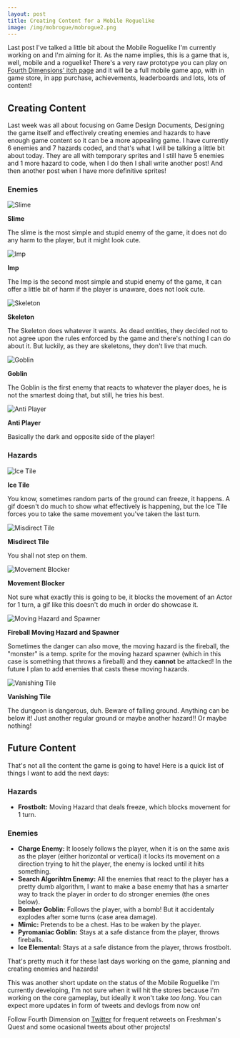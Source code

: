 ```yaml
---
layout: post
title: Creating Content for a Mobile Roguelike
image: /img/mobrogue/mobrogue2.png
---
```


Last post I've talked a little bit about the Mobile Roguelike I'm currently working on and I'm aiming for it. As the name implies, this is a game that is, well, mobile and a roguelike! There's a very raw prototype you can play on [Fourth Dimensions' itch page](https://fourthdimension.itch.io/mobile-roguelike) and it will be a full mobile game app, with in game store, in app purchase, achievements, leaderboards and lots, lots of content!

## Creating Content

Last week was all about focusing on Game Design Documents, Designing the game itself and effectively creating enemies and hazards to have enough game content so it can be a more appealing game. I have currently 6 enemies and 7 hazards coded, and that's what I will be talking a little bit about today. They are all with temporary sprites and I still have 5 enemies and 1 more hazard to code, when I do then I shall write another post! And then another post when I have more definitive sprites!

### Enemies

![Slime](/devlog/img/mobrogue/GIFS//20190419/en_slime.gif)

**Slime**

The slime is the most simple and stupid enemy of the game, it does not do any harm to the player, but it might look cute.

![Imp](/devlog/img/mobrogue/GIFS//20190419/en_imp.gif)

**Imp**

The Imp is the second most simple and stupid enemy of the game, it can offer a little bit of harm if the player is unaware, does not look cute.

![Skeleton](/devlog/img/mobrogue/GIFS//20190419/en_skeleton.gif)

**Skeleton**

The Skeleton does whatever it wants. As dead entities, they decided not to not agree upon the rules enforced by the game and there's nothing I can do about it. But luckily, as they are skeletons, they don't live that much.

![Goblin](/devlog/img/mobrogue/GIFS//20190419/en_goblin.gif)

**Goblin**

The Goblin is the first enemy that reacts to whatever the player does, he is not the smartest doing that, but still, he tries his best.

![Anti Player](/devlog/img/mobrogue/GIFS//20190419/en_antiplayer.gif)

**Anti Player**

Basically the dark and opposite side of the player!

### Hazards

![Ice Tile](/devlog/img/mobrogue/GIFS//20190419/hz_icetile.gif)

**Ice Tile**

You know, sometimes random parts of the ground can freeze, it happens. A gif doesn't do much to show what effectively is happening, but the Ice Tile forces you to take the same movement you've taken the last turn.

![Misdirect Tile](/devlog/img/mobrogue/GIFS//20190419/hz_misdirect.gif)

**Misdirect Tile**

You shall not step on them.

![Movement Blocker](/devlog/img/mobrogue/GIFS//20190419/hz_moveblocker.gif)

**Movement Blocker**

Not sure what exactly this is going to be, it blocks the movement of an Actor for 1 turn, a gif like this doesn't do much in order do showcase it.

![Moving Hazard and Spawner](/devlog/img/mobrogue/GIFS//20190419/hz_movinghazard.gif)

**Fireball Moving Hazard and Spawner**

Sometimes the danger can also move, the moving hazard is the fireball, the "monster" is a temp. sprite for the moving hazard spawner (which in this case is something that throws a fireball) and they **cannot** be attacked! In the future I plan to add enemies that casts these moving hazards.

![Vanishing Tile](/devlog/img/mobrogue/GIFS//20190419/hz_vanishing.gif)

**Vanishing Tile**

The dungeon is dangerous, duh. Beware of falling ground. Anything can be below it! Just another regular ground or maybe another hazard!! Or maybe nothing!

## Future Content

That's not all the content the game is going to have! Here is a quick list of things I want to add the next days:

### Hazards
* **Frostbolt:** Moving Hazard that deals freeze, which blocks movement for 1 turn.

### Enemies
* **Charge Enemy:** It loosely follows the player, when it is on the same axis as the player (either horizontal or vertical) it locks its movement on a direction trying to hit the player, the enemy is locked until it hits something.
* **Search Algorihtm Enemy:** All the enemies that react to the player has a pretty dumb algorithm, I want to make a base enemy that has a smarter way to track the player in order to do stronger enemies (the ones below).
* **Bomber Goblin:** Follows the player, with a bomb! But it accidentaly explodes after some turns (case area damage).
* **Mimic:** Pretends to be a chest. Has to be waken by the player.
* **Pyromaniac Goblin:** Stays at a safe distance from the player, throws fireballs.
* **Ice Elemental:** Stays at a safe distance from the player, throws frostbolt.

That's pretty much it for these last days working on the game, planning and creating enemies and hazards!

This was another short update on the status of the Mobile Roguelike I'm currently developing, I'm not sure when it will hit the stores because I'm working on the core gameplay, but ideally it won't take _too long_. You can expect more updates in form of tweets and devlogs from now on!

Follow Fourth Dimension on [Twitter](https://twitter.com/studio_fourth) for frequent retweets on Freshman's Quest and some ocasional tweets about other projects!
